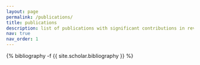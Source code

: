 ```yaml
---
layout: page
permalink: /publications/
title: publications
description: list of publications with significant contributions in reversed chronological order.
nav: true
nav_order: 1
---
```

<!-- _pages/publications.md -->
<div class="publications">

{% bibliography -f {{ site.scholar.bibliography }} %}

</div>
